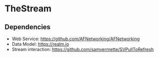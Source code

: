 # TheStream


Dependencies
---
* Web Service: https://github.com/AFNetworking/AFNetworking
* Data Model: https://realm.io
* Stream interaction: https://github.com/samvermette/SVPullToRefresh
